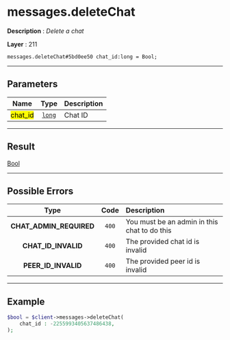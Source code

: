 # messages.deleteChat

**Description** : *Delete a chat*

**Layer** : 211

```tl
messages.deleteChat#5bd0ee50 chat_id:long = Bool;
```

---

## Parameters

| Name | Type | Description |
| :---: | :---: | :--- |
| <mark>chat_id</mark> | [`long`](type/long) | Chat ID |

---

## Result

[Bool](type/Bool)

---

## Possible Errors

| Type | Code | Description |
| :---: | :---: | :--- |
| **CHAT_ADMIN_REQUIRED** | `400` | You must be an admin in this chat to do this |
| **CHAT_ID_INVALID** | `400` | The provided chat id is invalid |
| **PEER_ID_INVALID** | `400` | The provided peer id is invalid |

---

## Example

```php
$bool = $client->messages->deleteChat(
	chat_id : -2255993405637486438,
);
```